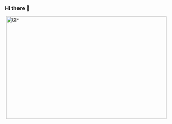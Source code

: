 ### Hi there 👋

<img align="right" alt="GIF" src="https://media0.giphy.com/media/3oz8xQ6746bq8fjBBu/giphy.gif?raw=true" width="500" height="320" />


<!--
**ishaansharma/ishaansharma** is a ✨ _special_ ✨ repository because its `README.md` (this file) appears on your GitHub profile.

Here are some ideas to get you started:

- 🔭 I’m currently working on ...
- 🌱 I’m currently learning ...
- 👯 I’m looking to collaborate on ...
- 🤔 I’m looking for help with ...
- 💬 Ask me about ...
- 📫 How to reach me: ...
- 😄 Pronouns: ...
- ⚡ Fun fact: ...
-->


